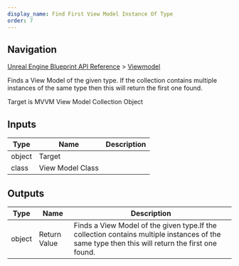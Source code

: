 ```yaml
---
display_name: Find First View Model Instance Of Type
order: 7
---
```

## Navigation

[Unreal Engine Blueprint API Reference](https://dev.epicgames.com/documentation/en-us/unreal-engine/BlueprintAPI) > [Viewmodel](https://dev.epicgames.com/documentation/en-us/unreal-engine/BlueprintAPI/Viewmodel)

Finds a View Model of the given type.
If the collection contains multiple instances of the same type then this will return the first one found.

Target is MVVM View Model Collection Object

## Inputs

| Type | Name | Description |
| --- | --- | --- |
| object | Target |  |
| class | View Model Class |  |

## Outputs

| Type | Name | Description |
| --- | --- | --- |
| object | Return Value | Finds a View Model of the given type.If the collection contains multiple instances of the same type then this will return the first one found. |
